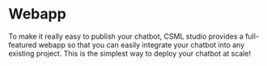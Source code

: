 # Webapp

To make it really easy to publish your chatbot, CSML studio provides a full-featured webapp so that you can easily integrate your chatbot into any existing project. This is the simplest way to deploy your chatbot at scale!

